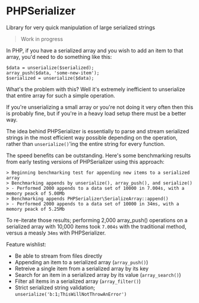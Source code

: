 # PHPSerializer
Library for very quick manipulation of large serialized strings

> Work in progress

In PHP, if you have a serialized array and you wish to add an item to that array, you'd need to do something like this:

    $data = unserialize($serialized);
    array_push($data, 'some-new-item');
    $serialized = unserialize($data);

What's the problem with this? Well it's extremely inefficient to unserialize that entire array for such a simple operation.

If you're unserializing a small array or you're not doing it very often then this is probably fine, but if you're in a heavy load setup there must be a better way.

The idea behind PHPSerializer is essentially to parse and stream serialized strings in the most efficient way possible depending on the operation, rather than `unserialize()`'ing the entire string for every function.

The speed benefits can be outstanding. Here's some benchmarking results from early testing versions of PHPSerializer using this approach:

    > Beginning benchmarking test for appending new items to a serialized array
    > Benchmarking appends by unserialize(), array_push(), and serialize()
    > - Performed 2000 appends to a data set of 10000 in 7.004s, with a memory peack of 5.00Mb
    > Benchmarking appends PHPSerializer\SerializeArray::append()
    > - Performed 2000 appends to a data set of 10000 in 34ms, with a memory peack of 5.25Mb

To re-iterate those results; performing 2,000 array_push() operations on a serialized array with 10,000 items took `7.004s` with the traditional method, versus a measly `34ms` with PHPSerializer.

Feature wishlist:
  - Be able to stream from files directly
  - Appending an item to a serialized array (`array_push()`)
  - Retreive a single item from a serialized array by its key
  - Search for an item in a serialized array by its value (`array_search()`)
  - Filter all items in a serialized array (`array_filter()`)
  - Strict serialized string validation; `unserialize('b:1;ThisWillNotThrowAnError')`
